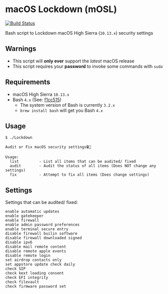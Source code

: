 # macOS Lockdown (mOSL)
[![Build Status](https://travis-ci.org/0xmachos/mOSL.svg?branch=master)](https://travis-ci.org/0xmachos/mOSL)

Bash script to Lockdown macOS High Sierra (`10.13.x`) security settings

## Warnings
- This script will **only ever** support the _latest_ macOS release  
- This script requires your **password** to invoke some commands with `sudo`  

## Requirements

- macOS High Sierra `10.13.x`
- Bash `4.x` (See: [f1cc515](https://github.com/0xmachos/mOSL/commit/f1cc5157f19ffb38d4cd4d9e18b319201e59810b))
  - The system version of Bash is currently `3.2.x`
  - `brew install bash` will get you Bash `4.x`

## Usage

```
$ ./Lockdown

Audit or Fix macOS security settings🔒🍎

Usage:
  list         - List all items that can be audited/ fixed
  audit        - Audit the status of all items (Does NOT change any settings)
  fix          - Attempt to fix all items (Does change settings)
```

## Settings

Settings that can be audited/ fixed:
```
enable automatic updates
enable gatekeeper
enable firewall
enable admin password preferences
enable terminal secure entry
disable firewall builin software
disable firewall downloaded signed
disable ipv6
disable mail remote content
disable remote apple events
disable remote login
set airdrop contacts only
set appstore update check daily
check SIP
check kext loading consent
check EFI integrity
check filevault
check firmware password set
  ```
  